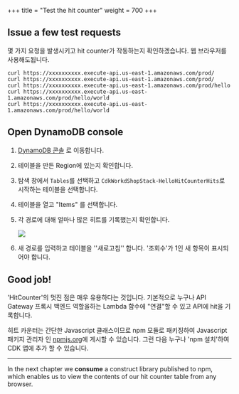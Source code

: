 +++
title = "Test the hit counter"
weight = 700
+++

## Issue a few test requests

몇 가지 요청을 발생시키고 hit counter가 작동하는지 확인하겠습니다. 웹 브라우저를 사용해도됩니다.

```
curl https://xxxxxxxxxx.execute-api.us-east-1.amazonaws.com/prod/
curl https://xxxxxxxxxx.execute-api.us-east-1.amazonaws.com/prod/
curl https://xxxxxxxxxx.execute-api.us-east-1.amazonaws.com/prod/hello
curl https://xxxxxxxxxx.execute-api.us-east-1.amazonaws.com/prod/hello/world
curl https://xxxxxxxxxx.execute-api.us-east-1.amazonaws.com/prod/hello/world
```

## Open DynamoDB console

1. [DynamoDB 콘솔](https://console.aws.amazon.com/dynamodb/home) 로 이동합니다.

2. 테이블을 만든 Region에 있는지 확인합니다.

3. 탐색 창에서 `Tables`를 선택하고 `CdkWorkdShopStack-HelloHitCounterHits`로 시작하는 테이블을 선택합니다.

4. 테이블을 열고 "Items" 를 선택합니다.

5. 각 경로에 대해 얼마나 많은 히트를 기록했는지 확인합니다.

    ![](./dynamo1.png)

6. 새 경로를 입력하고 테이블을 ''새로고침'' 합니다. '조회수'가 1인 새 항목이 표시되어야 합니다.

## Good job!

'HitCounter'의 멋진 점은 매우 유용하다는 것입니다. 기본적으로 누구나 API Gateway 프록시 백엔드 역할을하는 Lambda 함수에 "연결"할 수 있고 API에 hit을 기록합니다. 

히트 카운터는 간단한 Javascript 클래스이므로 npm 모듈로 패키징하여 Javascript 패키지 관리자 인 [npmjs.org](http://npmjs.org/)에 게시할 수 있습니다. 그런 다음 누구나 'npm 설치'하여 CDK 앱에 추가 할 수 있습니다.

-----

In the next chapter we __consume__ a construct library published to
npm, which enables us to view the contents of our hit counter table from any
browser.
